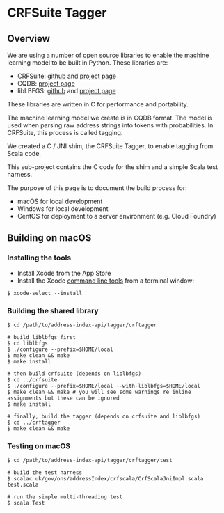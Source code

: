 # CRFSuite Tagger

## Overview

We are using a number of open source libraries to enable the machine learning model to be built in Python. These libraries are:

* CRFSuite: [github](https://github.com/chokkan/crfsuite) and [project page](http://www.chokkan.org/software/crfsuite/)
* CQDB: [project page](http://www.chokkan.org/software/cqdb/)
* libLBFGS: [github](https://github.com/chokkan/liblbfgs) and [project page](http://www.chokkan.org/software/liblbfgs/)

These libraries are written in C for performance and portability.

The machine learning model we create is in CQDB format. The model is used when parsing raw address strings into tokens with probabilities. In CRFSuite, this process is called tagging.

We created a C / JNI shim, the CRFSuite Tagger, to enable tagging from Scala code.

This sub-project contains the C code for the shim and a simple Scala test harness.

The purpose of this page is to document the build process for:
* macOS for local development
* Windows for local development
* CentOS for deployment to a server environment (e.g. Cloud Foundry)

## Building on macOS

### Installing the tools

* Install Xcode from the App Store
* Install the Xcode [command line tools](https://developer.apple.com/library/content/technotes/tn2339/_index.html) from a terminal window:
```
$ xcode-select --install
```

### Building the shared library
```
$ cd /path/to/address-index-api/tagger/crftagger

# build liblbfgs first
$ cd liblbfgs
$ ./configure --prefix=$HOME/local
$ make clean && make
$ make install

# then build crfsuite (depends on liblbfgs)
$ cd ../crfsuite
$ ./configure --prefix=$HOME/local --with-liblbfgs=$HOME/local
$ make clean && make # you will see some warnings re inline assignments but these can be ignored
$ make install

# finally, build the tagger (depends on crfsuite and liblbfgs)
$ cd ../crftagger
$ make clean && make
```

### Testing on macOS
```
$ cd /path/to/address-index-api/tagger/crftagger/test

# build the test harness
$ scalac uk/gov/ons/addressIndex/crfscala/CrfScalaJniImpl.scala test.scala

# run the simple multi-threading test
$ scala Test
```
